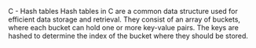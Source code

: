 C - Hash tables
Hash tables in C are a common data structure used for efficient data storage and retrieval. They consist of an array of buckets, where each bucket can hold one or more key-value pairs. The keys are hashed to determine the index of the bucket where they should be stored.

